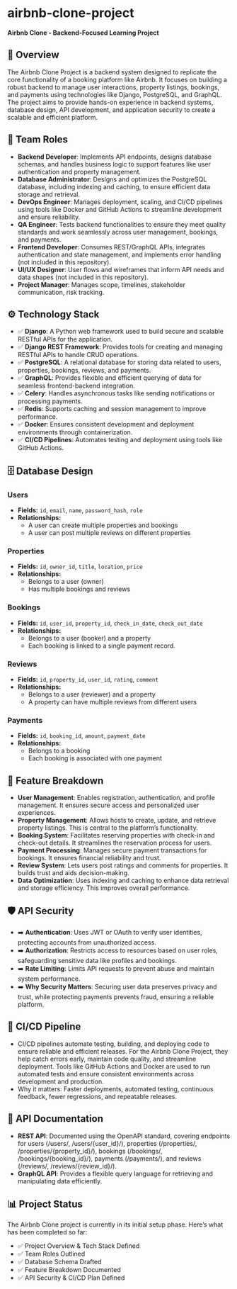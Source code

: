 # airbnb-clone-project
**Airbnb Clone - Backend-Focused Learning Project**

## 🚀 Overview 
The Airbnb Clone Project is a backend system designed to replicate the core functionality of a booking platform like Airbnb. It focuses on building a robust backend to manage user interactions, property listings, bookings, and payments using technologies like Django, PostgreSQL, and GraphQL. The project aims to provide hands-on experience in backend systems, database design, API development, and application security to create a scalable and efficient platform.

## 👥 Team Roles
- **Backend Developer**: Implements API endpoints, designs database schemas, and handles business logic to support features like user authentication and property management.
- **Database Administrator**: Designs and optimizes the PostgreSQL database, including indexing and caching, to ensure efficient data storage and retrieval.
- **DevOps Engineer**: Manages deployment, scaling, and CI/CD pipelines using tools like Docker and GitHub Actions to streamline development and ensure reliability. 
- **QA Engineer**: Tests backend functionalities to ensure they meet quality standards and work seamlessly across user management, bookings, and payments.
- **Frontend Developer**: Consumes REST/GraphQL APIs, integrates authentication and state management, and implements error handling (not included in this repository).
- **UI/UX Designer**: User flows and wireframes that inform API needs and data shapes (not included in this repository).
- **Project Manager**: Manages scope, timelines, stakeholder communication, risk tracking.

## ⚙️ Technology Stack
- ✅ **Django**: A Python web framework used to build secure and scalable RESTful APIs for the application.
- ✅ **Django REST Framework**: Provides tools for creating and managing RESTful APIs to handle CRUD operations. 
- ✅ **PostgreSQL**: A relational database for storing data related to users, properties, bookings, reviews, and payments. 
- ✅ **GraphQL**: Provides flexible and efficient querying of data for seamless frontend-backend integration.
- ✅ **Celery**: Handles asynchronous tasks like sending notifications or processing payments.
- ✅ **Redis**: Supports caching and session management to improve performance. 
- ✅ **Docker**: Ensures consistent development and deployment environments through containerization.
- ✅ **CI/CD Pipelines**: Automates testing and deployment using tools like GitHub Actions.

## 🗄️ Database Design

### Users  
- **Fields:** `id`, `email`, `name`, `password_hash`, `role`  
- **Relationships:**  
  - A user can create multiple properties and bookings  
  - A user can post multiple reviews on different properties  
### Properties  
- **Fields:** `id`, `owner_id`, `title`, `location`, `price`  
- **Relationships:**  
  - Belongs to a user (owner)  
  - Has multiple bookings and reviews  
### Bookings  
- **Fields:** `id`, `user_id`, `property_id`, `check_in_date`, `check_out_date`  
- **Relationships:**  
  - Belongs to a user (booker) and a property  
  - Each booking is linked to a single payment record. 
### Reviews  
- **Fields:** `id`, `property_id`, `user_id`, `rating`, `comment`  
- **Relationships:**  
  - Belongs to a user (reviewer) and a property  
  - A property can have multiple reviews from different users  
### Payments  
- **Fields:** `id`, `booking_id`, `amount`, `payment_date`  
- **Relationships:**  
  - Belongs to a booking  
  - Each booking is associated with one payment

## 🌟 Feature Breakdown
- **User Management**: Enables registration, authentication, and profile management. It ensures secure access and personalized user experiences.
- **Property Management**: Allows hosts to create, update, and retrieve property listings. This is central to the platform’s functionality.
- **Booking System**: Facilitates reserving properties with check-in and check-out details. It streamlines the reservation process for users.
- **Payment Processing**: Manages secure payment transactions for bookings. It ensures financial reliability and trust.
- **Review System**: Lets users post ratings and comments for properties. It builds trust and aids decision-making.
- **Data Optimization**: Uses indexing and caching to enhance data retrieval and storage efficiency. This improves overall performance.

## 🛡️ API Security
- ➡️ **Authentication**: Uses JWT or OAuth to verify user identities, protecting accounts from unauthorized access.
- ➡️ **Authorization**: Restricts access to resources based on user roles, safeguarding sensitive data like profiles and bookings.
- ➡️ **Rate Limiting**: Limits API requests to prevent abuse and maintain system performance.
- ➡️ **Why Security Matters**: Securing user data preserves privacy and trust, while protecting payments prevents fraud, ensuring a reliable platform.

## 🔄 CI/CD Pipeline
- CI/CD pipelines automate testing, building, and deploying code to ensure reliable and efficient releases. For the Airbnb Clone Project, they help catch errors early, maintain code quality, and streamline deployment. Tools like GitHub Actions and Docker are used to run automated tests and ensure consistent environments across development and production.
- Why it matters: Faster deployments, automated testing, continuous feedback, fewer regressions, and repeatable releases.

## 📜 API Documentation
- **REST API**: Documented using the OpenAPI standard, covering endpoints for users (/users/, /users/{user_id}/), properties (/properties/, /properties/{property_id}/), bookings (/bookings/, /bookings/{booking_id}/), payments (/payments/), and reviews (/reviews/, /reviews/{review_id}/).
- **GraphQL API**: Provides a flexible query language for retrieving and manipulating data efficiently.

## 📊 Project Status
The Airbnb Clone project is currently in its initial setup phase. Here’s what has been completed so far:
- ✅ Project Overview & Tech Stack Defined
- ✅ Team Roles Outlined
- ✅ Database Schema Drafted
- ✅ Feature Breakdown Documented
- ✅ API Security & CI/CD Plan Defined
